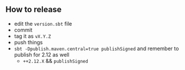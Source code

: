 How to release
--------------

- edit the `version.sbt` file
- commit
- tag it as `vX.Y.Z`
- push things
- `sbt -Dpublish.maven.central=true publishSigned` and remember to publish for 2.12 as well
  - `++2.12.X` && `publishSigned`
